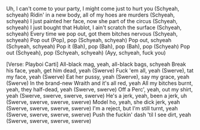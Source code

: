 Uh, I can't come to your party, I might come just to hurt you (Schyeah, schyeah)
Ridin' in a new body, all of my hoes are murders (Schyeah, schyeah)
I just painted her face, now she part of the circus (Schyeah, schyeah)
I just bought that Hublot, I ain't scratch the surface (Schyeah, schyeah)
Every time we pop out, got them bitches nervous (Schyeah, schyeah)
Pop out (Pop), pop (Schyeah, schyeah)
Pop out, schyeah (Schyeah, schyeah)
Pop it (Bah), pop (Bah), pop (Bah), pop (Schyeah)
Pop out (Schyeah), pop (Schyeah, schyeah)
(Ayy, schyeah, fuck you)

[Verse: Playboi Carti]
All-black mag, yeah, all-black bags, schyeah
Break his face, yeah, get him dead, yeah (Swerve)
Fuck 'em all, yeah (Swerve), tat my face, yeah (Swerve)
Eat her pussy, yeah (Swerve), say my grace, yeah (Swerve)
In the brand-new Wraith and it's all red, yeah
All my bitches burnt, yeah, they half-dead, yeah (Swerve, swerve)
Off a Perc', yeah, out my shirt, yeah (Swerve, swerve, swerve, swerve)
He's a jerk, yeah, been a jerk, uh (Swerve, swerve, swerve, swerve)
Model ho, yeah, she dick jerk, yeah (Swerve, swerve, swerve, swerve)
I'm a reject, but I'm still turnt, yeah (Swerve, swerve, swerve, swerve)
Push the fuckin' dash 'til I see dirt, yeah (Swerve, swerve, swerve, swerve)
